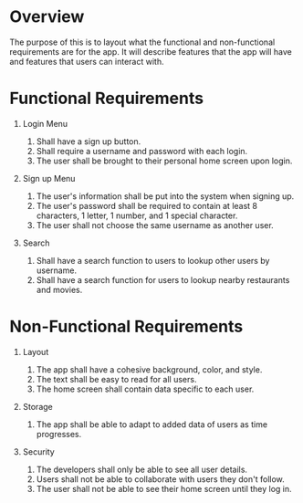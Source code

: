 # Overview

The purpose of this is to layout what the functional and non-functional requirements are for the app.  It will describe features that the app will have and features that users can interact with.

# Functional Requirements

1. Login Menu
    1. Shall have a sign up button.
    1. Shall require a username and password with each login.
    1. The user shall be brought to their personal home screen upon login.

1. Sign up Menu
    1. The user's information shall be put into the system when signing up.
    1. The user's password shall be required to contain at least 8 characters, 1 letter, 1 number, and 1 special character.
    1. The user shall not choose the same username as another user.

1. Search
    1. Shall have a search function to users to lookup other users by username.
    1. Shall have a search function for users to lookup nearby restaurants and movies.

# Non-Functional Requirements

1. Layout
    1. The app shall have a cohesive background, color, and style.
    1. The text shall be easy to read for all users.
    1. The home screen shall contain data specific to each user.

1. Storage
    1. The app shall be able to adapt to added data of users as time progresses.

1. Security
    1. The developers shall only be able to see all user details.
    1. Users shall not be able to collaborate with users they don't follow.
    1. The user shall not be able to see their home screen until they log in.
